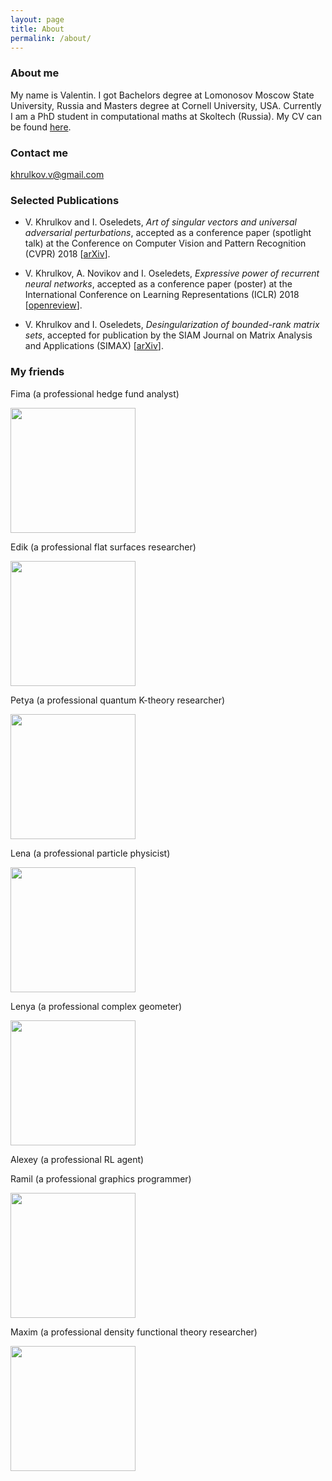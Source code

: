 ```yaml
---
layout: page
title: About
permalink: /about/
---
```



### About me
My name is Valentin. I got Bachelors degree at Lomonosov Moscow State University, Russia and Masters degree at Cornell University, USA. Currently I am a PhD student in computational maths at Skoltech (Russia).  My CV can be found [here](images/cv.pdf).

### Contact me

[khrulkov.v@gmail.com](mailto:khrulkov.v@gmail.com)

### Selected Publications

+ V. Khrulkov and I. Oseledets,  _Art of singular vectors and universal adversarial perturbations_,
accepted as a conference paper (spotlight talk) at the Conference on Computer Vision and Pattern Recognition (CVPR) 2018 
[[arXiv](https://arxiv.org/abs/1709.03582)].

+ V. Khrulkov, A. Novikov and I. Oseledets,  _Expressive power of recurrent neural networks_,
accepted as a conference paper (poster) at the International Conference on Learning Representations (ICLR) 2018  
[[openreview](https://openreview.net/forum?id=S1WRibb0Z)].

+ V. Khrulkov and I. Oseledets,  _Desingularization of bounded-rank matrix sets_,
accepted for publication by the SIAM Journal on Matrix Analysis and Applications (SIMAX)
[[arXiv](https://arxiv.org/abs/1612.03973)].

### My friends  

Fima (a professional hedge fund analyst)

<img src="http://gauss.math.yale.edu/~eaa54/Foto.jpg" width="200" />  

Edik (a professional flat surfaces researcher)

<img src="https://pp.vk.me/c629229/v629229347/3cde8/ZyUNkDx83rk.jpg" width="200" />  

Petya (a professional quantum K-theory researcher)

<img src="https://pp.vk.me/c5664/u6643828/153014937/z_d65ee26c.jpg" width="200" />  

Lena  (a professional particle physicist)

<img src="https://pp.vk.me/c624529/v624529664/28bc1/40d7BPiiT_0.jpg" width="200" />

Lenya (a professional complex geometer)

<img src="http://www.math.toronto.edu/lmonin/me.jpg" width="200" />

Alexey (a professional RL agent)



Ramil (a professional graphics programmer)

<img src="https://pbs.twimg.com/profile_images/832274766459502593/sSyXY2Ia_400x400.jpg" width="200" />

Maxim (a professional density functional theory researcher)

<img src="https://pp.userapi.com/c310125/v310125242/1d59/1DMODOwUse4.jpg" width="200" />
